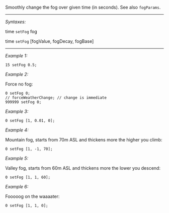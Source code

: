 Smoothly change the fog over given time (in seconds). See also `fogParams`.


---
*Syntaxes:*

time `setFog` fog

time `setFog` [fogValue, fogDecay, fogBase]

---
*Example 1:*

```sqf
15 setFog 0.5;
```

*Example 2:*

Force no fog:

```sqf
0 setFog 0;
// forceWeatherChange; // change is immediate
999999 setFog 0;
```

*Example 3:*

```sqf
0 setFog [1, 0.01, 0];
```

*Example 4:*

Mountain fog, starts from 70m ASL and thickens more the higher you climb:

```sqf
0 setFog [1, -1, 70];
```

*Example 5:*

Valley fog, starts from 60m ASL and thickens more the lower you descend: 
```sqf
0 setFog [1, 1, 60];
```

*Example 6:*

Fooooog on the waaaater: 
```sqf
0 setFog [1, 1, 0];
```